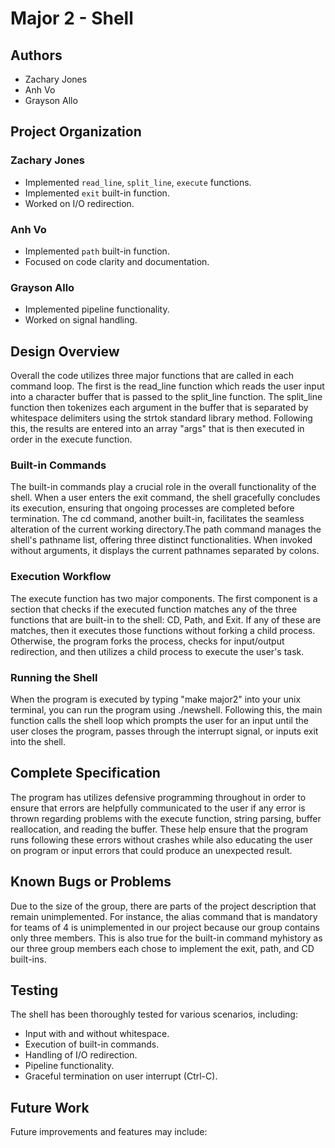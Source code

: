 # Major 2 - Shell

## Authors

- Zachary Jones
- Anh Vo
- Grayson Allo

## Project Organization

### Zachary Jones
- Implemented `read_line`, `split_line`, `execute` functions.
- Implemented `exit` built-in function.
- Worked on I/O redirection.

### Anh Vo
- Implemented `path` built-in function.
- Focused on code clarity and documentation.

### Grayson Allo
- Implemented pipeline functionality.
- Worked on signal handling.

## Design Overview

Overall the code utilizes three major functions that are called in each command loop. The first is the read_line function which reads the user input into a character buffer that is passed to the split_line function. The split_line function then tokenizes each argument in the buffer that is separated by whitespace delimiters using the strtok standard library method. Following this, the results are entered into an array "args" that is then executed in order in the execute function. 

### Built-in Commands
The built-in commands play a crucial role in the overall functionality of the shell. When a user enters the exit command, the shell gracefully concludes its execution, ensuring that ongoing processes are completed before termination. The cd command, another built-in, facilitates the seamless alteration of the current working directory.The path command manages the shell's pathname list, offering three distinct functionalities. When invoked without arguments, it displays the current pathnames separated by colons. 

### Execution Workflow
The execute function has two major components. The first component is a section that checks if the executed function matches any of the three functions that are built-in to the shell: CD, Path, and Exit. If any of these are matches, then it executes those functions without forking a child process. Otherwise, the program forks the process, checks for input/output redirection, and then utilizes a child process to execute the user's task.

### Running the Shell
When the program is executed by typing "make major2" into your unix terminal, you can run the program using ./newshell. Following this, the main function calls the shell loop which prompts the user for an input until the user closes the program, passes through the interrupt signal, or inputs exit into the shell. 

## Complete Specification

The program has utilizes defensive programming throughout in order to ensure that errors are helpfully communicated to the user if any error is thrown regarding problems with the execute function, string parsing, buffer reallocation, and reading the buffer. These help ensure that the program runs following these errors without crashes while also educating the user on program or input errors that could produce an unexpected result.

## Known Bugs or Problems

Due to the size of the group, there are parts of the project description that remain unimplemented. For instance, the alias command that is mandatory for teams of 4 is unimplemented in our project because our group contains only three members. This is also true for the built-in command myhistory as our three group members each chose to implement the exit, path, and CD built-ins.

## Testing

The shell has been thoroughly tested for various scenarios, including:
- Input with and without whitespace.
- Execution of built-in commands.
- Handling of I/O redirection.
- Pipeline functionality.
- Graceful termination on user interrupt (Ctrl-C).

## Future Work

Future improvements and features may include:

